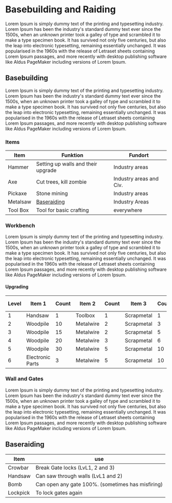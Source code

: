 # Basebuilding and Raiding

Lorem Ipsum is simply dummy text of the printing and typesetting industry. Lorem Ipsum has been the industry's standard dummy text ever since the 1500s, when an unknown printer took a galley of type and scrambled it to make a type specimen book. It has survived not only five centuries, but also the leap into electronic typesetting, remaining essentially unchanged. It was popularised in the 1960s with the release of Letraset sheets containing Lorem Ipsum passages, and more recently with desktop publishing software like Aldus PageMaker including versions of Lorem Ipsum.

## Basebuilding

Lorem Ipsum is simply dummy text of the printing and typesetting industry. Lorem Ipsum has been the industry's standard dummy text ever since the 1500s, when an unknown printer took a galley of type and scrambled it to make a type specimen book. It has survived not only five centuries, but also the leap into electronic typesetting, remaining essentially unchanged. It was popularised in the 1960s with the release of Letraset sheets containing Lorem Ipsum passages, and more recently with desktop publishing software like Aldus PageMaker including versions of Lorem Ipsum.

### Items

| Item     | Funktion                           | Fundort                 |
|----------|------------------------------------|-------------------------|
| Hammer   | Setting up walls and their upgrade | Industry areas          |
| Axe      | Cut trees, kill zombie             | Industry areas and Civ. |
| Pickaxe  | Stone mining                       | Industry areas          |
| Metalsaw | [Baseraiding](#baseraiding)        | Industry Areas          |
| Tool Box | Tool for basic crafting            | everywhere              |

### Workbench

Lorem Ipsum is simply dummy text of the printing and typesetting industry. Lorem Ipsum has been the industry's standard dummy text ever since the 1500s, when an unknown printer took a galley of type and scrambled it to make a type specimen book. It has survived not only five centuries, but also the leap into electronic typesetting, remaining essentially unchanged. It was popularised in the 1960s with the release of Letraset sheets containing Lorem Ipsum passages, and more recently with desktop publishing software like Aldus PageMaker including versions of Lorem Ipsum.

#### Upgrading

| Level | Item 1           | Count | Item 2    | Count | Item 3     | Count | Item 4 | Count | Item 5      | Count | Item 6    | Count | Item 7      | Count |
|-------|------------------|-------|-----------|-------|------------|-------|--------|-------|-------------|-------|-----------|-------|-------------|-------|
| 1     | Handsaw          | 1     | Toolbox   | 1     | Scrapmetal | 1     | Rope   | 1     | Woodlog     | 2     |           |       |             |       |
| 2     | Woodpile         | 10    | Metalwire | 2     | Scrapmetal | 3     |        |       |             |       |           |       |             |       |
| 3     | Woodpile         | 15    | Metalwire | 2     | Scrapmetal | 5     | Rope   | 1     | Radio       | 1     |           |       |             |       |
| 4     | Woodpile         | 20    | Metalwire | 3     | Scrapmetal | 6     | Rope   | 2     | MountainDew | 3     |           |       |             |       |
| 5     | Woodpile         | 30    | Metalwire | 5     | Scrapmetal | 10    | Rope   | 4     | Stone       | 10    | Cementbag | 2     | Antibiotics | 1     |
| 6     | Electronic Parts | 3     | Metalwire | 5     | Scrapmetal | 10    | Stone  | 50    | Cementbag   | 6     |           |       |             |       |

### Wall and Gates

Lorem Ipsum is simply dummy text of the printing and typesetting industry. Lorem Ipsum has been the industry's standard dummy text ever since the 1500s, when an unknown printer took a galley of type and scrambled it to make a type specimen book. It has survived not only five centuries, but also the leap into electronic typesetting, remaining essentially unchanged. It was popularised in the 1960s with the release of Letraset sheets containing Lorem Ipsum passages, and more recently with desktop publishing software like Aldus PageMaker including versions of Lorem Ipsum.

## Baseraiding


| Item     | use                                               |
|----------|---------------------------------------------------|
| Crowbar  | Break Gate locks (LvL1, 2 and 3)                  |
| Handsaw  | Can saw through walls (LvL1 and 2)                |
| Bomb     | Can open any gate 100%. (sometimes has misfiring) |
| Lockpick | To lock gates again                               |
